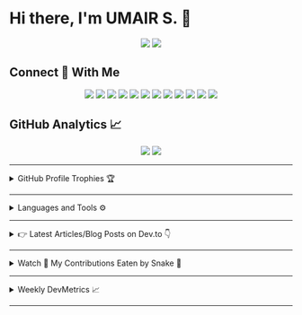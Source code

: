 # Hi there, I'm UMAIR S. 👋

<p align="center">
        <a href="https://github.com/umairshabbir-83"><img
                        src="https://komarev.com/ghpvc/?style=for-the-badge&username=umairshabbir-83" /></a>
        <a href="https://github.com/umairshabbir-83"><img
                        src="https://wakatime.com/badge/user/921dd2f5-b40c-4c20-a684-53d03b4afbc7.svg?style=for-the-badge" /></a>
</p>

<!-- ## I'm a Developer 👨‍💻

<p align="center">
        <a href="https://github.com/umairshabbir-83"><img
                        src="https://readme-typing-svg.herokuapp.com/?center=true&color=9B9B9B&lines=%F0%9F%94%AD+Currently+a+Student.;%F0%9F%8C%B1+Currently+Learning+about+Android+Development.;%F0%9F%8C%B1+Currently+Learning+about+Web+Development.;%F0%9F%98%84+Pronouns:+He/Him+%E2%99%82;%E2%9A%A1+Fun+fact:+Shh!+%F0%9F%A4%AB&size=16&vCenter=true&width=500" /></a>
</p> -->

## Connect 🔗 With Me

<p align="center">
        <a href="https://www.coursera.org/user/88276d10e2648d7473b1dba20942f189"><img
                        src="https://img.shields.io/badge/-Coursera-0056D2?logo=Coursera&logoColor=FFF&style=for-the-badge" /></a>
        <a href="https://dev.to/umairshabbir_83"><img
                        src="https://img.shields.io/badge/-Dev.to-0A0A0A?logo=Dev.to&logoColor=FFF&style=for-the-badge" /></a>
        <a href="https://facebook.com/umairshabbir.83"><img
                        src="https://img.shields.io/badge/-Facebook-1877F2?logo=Facebook&logoColor=FFF&style=for-the-badge" /></a>
        <a href="https://www.freecodecamp.org/umairshabbir-83"><img
                        src="https://img.shields.io/badge/-freeCodeCamp-0A0A23?logo=freeCodeCamp&logoColor=FFF&style=for-the-badge" /></a>
        <a href="https://g.dev/umairshabbir-83"><img
                        src="https://img.shields.io/badge/-Google Developer-4285F4?logo=Google&logoColor=FFF&style=for-the-badge" /></a>
        <a href="https://www.hackerrank.com/umairshabbir_83"><img
                        src="https://img.shields.io/badge/-HackerRank-00EA64?logo=HackerRank&logoColor=FFF&style=for-the-badge" /></a>
        <a href="https://instagram.com/umairshabbir.83"><img
                        src="https://img.shields.io/badge/-Instagram-E4405F?logo=Instagram&logoColor=FFF&style=for-the-badge" /></a>
        <a href="https://linkedin.com/in/umairshabbir-83"><img
                        src="https://img.shields.io/badge/-LinkedIn-0A66C2?logo=LinkedIn&logoColor=FFF&style=for-the-badge" /></a>
        <a href="https://learn.microsoft.com/en-us/users/umairshabbir-83"><img
                        src="https://img.shields.io/badge/-Microsoft Learn-5E5E5E?logo=Microsoft&logoColor=FFF&style=for-the-badge" /></a>
        <a href="https://snapchat.com/add/umairshabbir_83"><img
                        src="https://img.shields.io/badge/-Snapchat-FFFC00?logo=Snapchat&logoColor=000&style=for-the-badge" /></a>
        <a href="https://twitter.com/umairshabbir_83"><img
                        src="https://img.shields.io/badge/-Twitter-1DA1F2?logo=Twitter&logoColor=FFF&style=for-the-badge" /></a>
        <a href="https://wakatime.com/@umairshabbir_83"><img
                        src="https://img.shields.io/badge/-WakaTime-000?logo=WakaTime&logoColor=FFF&style=for-the-badge" /></a>
</p>

<!-- ## Contribution Graph 📊

<p align="center">
        <a href="https://github.com/umairshabbir-83"><img
                        src="https://activity-graph.herokuapp.com/graph?theme=github&username=umairshabbir-83" /></a>
</p> -->

## GitHub Analytics 📈

<p align="center">
        <a href="https://github.com/umairshabbir-83"><img
                        src="https://github-readme-stats.vercel.app/api?theme=dark&username=umairshabbir-83" /></a>
        <a href="https://github.com/umairshabbir-83"><img
                        src="https://github-readme-streak-stats.herokuapp.com/?theme=dark&user=umairshabbir-83" /></a>
</p>

---

<details>
        <summary>GitHub Profile Trophies 🏆</summary>
        <p align="center">
                <a href="https://github.com/umairshabbir-83"><img
                                src="https://github-profile-trophy.vercel.app/?column=4&no-bg=true&username=umairshabbir-83" /></a>
        </p>
</details>

---

<details>
        <summary>Languages and Tools ⚙</summary>
        <p align="center">
                <a href="https://github.com/umairshabbir-83"><img
                                src="https://github-readme-stats-eight-theta.vercel.app/api/top-langs/?layout=compact&theme=dark&username=umairshabbir-83" /></a>
        </p>
        <!-- <p align="center">
                <a href="https://github.com/umairshabbir-83"><img
                                src="https://img.shields.io/badge/-Android Studio-3DDC84?logo=Android Studio&logoColor=FFF&style=for-the-badge" /></a>
                <a href="https://github.com/umairshabbir-83"><img
                                src="https://img.shields.io/badge/-Bootstrap-7952B3?logo=Bootstrap&logoColor=FFF&style=for-the-badge" /></a>
                <a href="https://github.com/umairshabbir-83"><img
                                src="https://img.shields.io/badge/-C Sharp-239120?logo=CSharp&logoColor=FFF&style=for-the-badge" /></a>
                <a href="https://github.com/umairshabbir-83"><img
                                src="https://img.shields.io/badge/-C++-00599C?logo=C%2B%2B&logoColor=FFF&style=for-the-badge" /></a>
                <a href="https://github.com/umairshabbir-83"><img
                                src="https://img.shields.io/badge/-Canva-00C4CC?logo=Canva&logoColor=FFF&style=for-the-badge" /></a>
                <a href="https://github.com/umairshabbir-83"><img
                                src="https://img.shields.io/badge/-CSS3-1572B6?logo=CSS3&logoColor=FFF&style=for-the-badge" /></a>
                <a href="https://github.com/umairshabbir-83"><img
                                src="https://img.shields.io/badge/-Dart-0175C2?logo=Dart&logoColor=FFF&style=for-the-badge" /></a>
                <a href="https://github.com/umairshabbir-83"><img
                                src="https://img.shields.io/badge/-Figma-F24E1E?logo=Figma&logoColor=FFF&style=for-the-badge" /></a>
                <a href="https://github.com/umairshabbir-83"><img
                                src="https://img.shields.io/badge/-Flutter-02569B?logo=Flutter&logoColor=FFF&style=for-the-badge" /></a>
                <a href="https://github.com/umairshabbir-83"><img
                                src="https://img.shields.io/badge/-Git-F05032?logo=Git&logoColor=FFF&style=for-the-badge" /></a>
                <a href="https://github.com/umairshabbir-83"><img
                                src="https://img.shields.io/badge/-Google Colab-F9AB00?logo=Google Colab&logoColor=FFF&style=for-the-badge" /></a>
                <a href="https://github.com/umairshabbir-83"><img
                                src="https://img.shields.io/badge/-HTML5-E34F26?logo=HTML5&logoColor=FFF&style=for-the-badge" /></a>
                <a href="https://github.com/umairshabbir-83"><img
                                src="https://img.shields.io/badge/-JavaScript-F7DF1E?logo=JavaScript&logoColor=000&style=for-the-badge" /></a>
                <a href="https://github.com/umairshabbir-83"><img
                                src="https://img.shields.io/badge/-Jupyter-F37626?logo=Jupyter&logoColor=FFF&style=for-the-badge" /></a>
                <a href="https://github.com/umairshabbir-83"><img
                                src="https://img.shields.io/badge/-Markdown-000000?logo=Markdown&logoColor=FFF&style=for-the-badge" /></a>
                <a href="https://github.com/umairshabbir-83"><img
                                src="https://img.shields.io/badge/-Microsoft Office-D83B01?logo=Microsoft Office&logoColor=FFF&style=for-the-badge" /></a>
                <a href="https://github.com/umairshabbir-83"><img
                                src="https://img.shields.io/badge/-Microsoft SQL Server-CC2927?logo=Microsoft SQL Server&logoColor=FFF&style=for-the-badge" /></a>
                <a href="https://github.com/umairshabbir-83"><img
                                src="https://img.shields.io/badge/-MySQL-4479A1?logo=MySQL&logoColor=FFF&style=for-the-badge" /></a>
                <a href="https://github.com/umairshabbir-83"><img
                                src="https://img.shields.io/badge/-Python-3776AB?logo=Python&logoColor=FFF&style=for-the-badge" /></a>
                <a href="https://github.com/umairshabbir-83"><img
                                src="https://img.shields.io/badge/-React-61DAFB?logo=React&logoColor=000&style=for-the-badge" /></a>
                <a href="https://github.com/umairshabbir-83"><img
                                src="https://img.shields.io/badge/-Unity-FFF?logo=Unity&logoColor=000&style=for-the-badge" /></a>
                <a href="https://github.com/umairshabbir-83"><img
                                src="https://img.shields.io/badge/-Visual Studio-5C2D91?logo=Visual Studio&logoColor=FFF&style=for-the-badge" /></a>
                <a href="https://github.com/umairshabbir-83"><img
                                src="https://img.shields.io/badge/-Visual Studio Code-007ACC?logo=Visual Studio Code&logoColor=FFF&style=for-the-badge" /></a>
        </p> -->
</details>

---

<details>
        <summary>👉 Latest Articles/Blog Posts on Dev.to 👇</summary>

- [15+ Free Websites and Tools That Seems Illegal to Know!](https://dev.to/umairshabbir_83/15-free-websites-and-tools-that-seems-illegal-to-know-3kpp)
- [k-nearest neighbors algorithm (k-NN)](https://dev.to/umairshabbir_83/k-nearest-neighbors-algorithm-k-nn-46ml)
- [2021: Year in Review](https://dev.to/umairshabbir_83/2021-year-in-review-435p)

</details>

---

<details>
        <summary>Watch 👀 My Contributions Eaten by Snake 🐍</summary>
        <p align="center">
                <a href="https://github.com/umairshabbir-83"><img
                                src="https://github.com/umairshabbir-83/umairshabbir-83/blob/GIF/github-contribution-grid-snake-dark.svg" /></a>
        </p>
</details>

---

<details>
        <summary>Weekly DevMetrics 📈</summary>
<!--START_SECTION:waka-->

```txt
From: 03 March 2024 - To: 10 March 2024

Total Time: 23 mins

JavaScript   23 mins         ⣿⣿⣿⣿⣿⣿⣿⣿⣿⣿⣿⣿⣿⣿⣿⣿⣿⣿⣿⣿⣿⣿⣿⣿⣷   99.21 %
Git Config   0 secs          ⣄⣀⣀⣀⣀⣀⣀⣀⣀⣀⣀⣀⣀⣀⣀⣀⣀⣀⣀⣀⣀⣀⣀⣀⣀   00.79 %
```

<!--END_SECTION:waka-->
</details>

---
